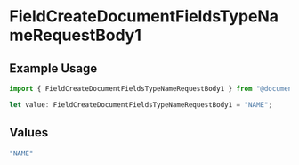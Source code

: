 # FieldCreateDocumentFieldsTypeNameRequestBody1

## Example Usage

```typescript
import { FieldCreateDocumentFieldsTypeNameRequestBody1 } from "@documenso/sdk-typescript/models/operations";

let value: FieldCreateDocumentFieldsTypeNameRequestBody1 = "NAME";
```

## Values

```typescript
"NAME"
```